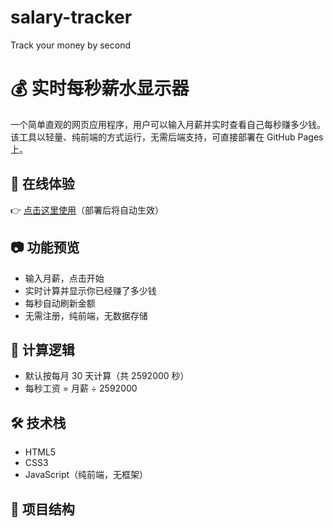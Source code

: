 # salary-tracker
Track your money by second
# 💰 实时每秒薪水显示器

一个简单直观的网页应用程序，用户可以输入月薪并实时查看自己每秒赚多少钱。该工具以轻量、纯前端的方式运行，无需后端支持，可直接部署在 GitHub Pages 上。

## 🚀 在线体验

👉 [点击这里使用](https://Iaaaaaaaaam.github.io/salary-tracker/)（部署后将自动生效）

## 📷 功能预览

- 输入月薪，点击开始
- 实时计算并显示你已经赚了多少钱
- 每秒自动刷新金额
- 无需注册，纯前端，无数据存储

## 🧮 计算逻辑

- 默认按每月 30 天计算（共 2592000 秒）
- 每秒工资 = 月薪 ÷ 2592000

## 🛠 技术栈

- HTML5
- CSS3
- JavaScript（纯前端，无框架）

## 📁 项目结构

